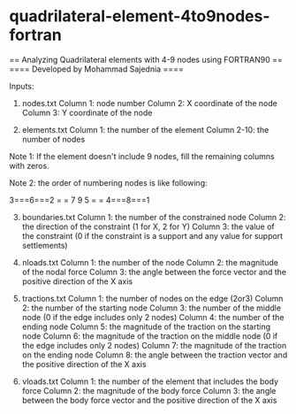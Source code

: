 # quadrilateral-element-4to9nodes-fortran

== Analyzing Quadrilateral elements with 4-9 nodes using FORTRAN90 ==
==== Developed by Mohammad Sajednia ====

Inputs:

1. nodes.txt
Column 1: node number
Column 2: X coordinate of the node
Column 3: Y coordinate of the node

2. elements.txt
Column 1: the number of the element
Column 2-10: the number of nodes

Note 1: If the element doesn't include 9 nodes, fill the remaining columns with zeros.

Note 2: the order of numbering nodes is like following:

3===6===2
=       =
7   9   5
=       =
4===8===1

3. boundaries.txt
Column 1: the number of the constrained node
Column 2: the direction of the constraint (1 for X, 2 for Y)
Column 3: the value of the constraint (0 if the constraint is a support and any value for support settlements)

4. nloads.txt
Column 1: the number of the node
Column 2: the magnitude of the nodal force
Column 3: the angle between the force vector and the positive direction of the X axis

5. tractions.txt
Column 1: the number of nodes on the edge (2or3)
Column 2: the number of the starting node
Column 3: the number of the middle node (0 if the edge includes only 2 nodes)
Column 4: the number of the ending node
Column 5: the magnitude of the traction on the starting node
Column 6: the magnitude of the traction on the middle node (0 if the edge includes only 2 nodes)
Column 7: the magnitude of the traction on the ending node
Column 8: the angle between the traction vector and the positive direction of the X axis

6. vloads.txt
Column 1: the number of the element that includes the body force
Column 2: the magnitude of the body force
Column 3: the angle between the body force vector and the positive direction of the X axis
